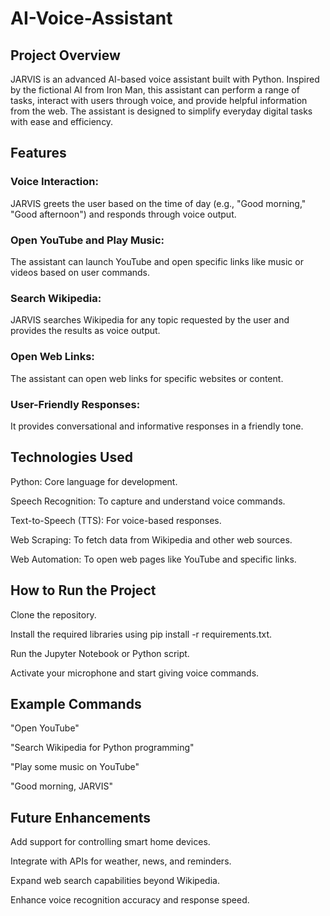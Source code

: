 # AI-Voice-Assistant

## Project Overview

JARVIS is an advanced AI-based voice assistant built with Python. Inspired by the fictional AI from Iron Man, this assistant can perform a range of tasks, interact with users through voice, and provide helpful information from the web. The assistant is designed to simplify everyday digital tasks with ease and efficiency.

## Features

### Voice Interaction:
JARVIS greets the user based on the time of day (e.g., "Good morning," "Good afternoon") and responds through voice output.

### Open YouTube and Play Music: 
The assistant can launch YouTube and open specific links like music or videos based on user commands.

### Search Wikipedia: 
JARVIS searches Wikipedia for any topic requested by the user and provides the results as voice output.

### Open Web Links: 
The assistant can open web links for specific websites or content.

### User-Friendly Responses: 
It provides conversational and informative responses in a friendly tone.

## Technologies Used

Python: Core language for development.

Speech Recognition: To capture and understand voice commands.

Text-to-Speech (TTS): For voice-based responses.

Web Scraping: To fetch data from Wikipedia and other web sources.

Web Automation: To open web pages like YouTube and specific links.

## How to Run the Project

Clone the repository.

Install the required libraries using pip install -r requirements.txt.

Run the Jupyter Notebook or Python script.

Activate your microphone and start giving voice commands.

## Example Commands

"Open YouTube"

"Search Wikipedia for Python programming"

"Play some music on YouTube"

"Good morning, JARVIS"

## Future Enhancements

Add support for controlling smart home devices.

Integrate with APIs for weather, news, and reminders.

Expand web search capabilities beyond Wikipedia.

Enhance voice recognition accuracy and response speed.
